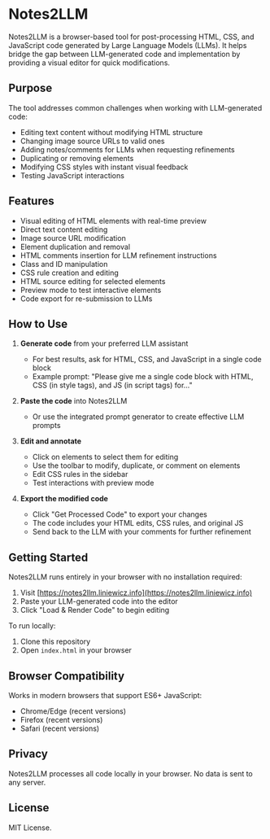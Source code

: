 # Notes2LLM

Notes2LLM is a browser-based tool for post-processing HTML, CSS, and JavaScript code generated by Large Language Models (LLMs). It helps bridge the gap between LLM-generated code and implementation by providing a visual editor for quick modifications.

## Purpose

The tool addresses common challenges when working with LLM-generated code:

- Editing text content without modifying HTML structure
- Changing image source URLs to valid ones
- Adding notes/comments for LLMs when requesting refinements
- Duplicating or removing elements
- Modifying CSS styles with instant visual feedback
- Testing JavaScript interactions

## Features

- Visual editing of HTML elements with real-time preview
- Direct text content editing
- Image source URL modification
- Element duplication and removal
- HTML comments insertion for LLM refinement instructions
- Class and ID manipulation
- CSS rule creation and editing
- HTML source editing for selected elements
- Preview mode to test interactive elements
- Code export for re-submission to LLMs

## How to Use

1. **Generate code** from your preferred LLM assistant
   - For best results, ask for HTML, CSS, and JavaScript in a single code block
   - Example prompt: "Please give me a single code block with HTML, CSS (in style tags), and JS (in script tags) for..."

2. **Paste the code** into Notes2LLM
   - Or use the integrated prompt generator to create effective LLM prompts

3. **Edit and annotate**
   - Click on elements to select them for editing
   - Use the toolbar to modify, duplicate, or comment on elements
   - Edit CSS rules in the sidebar
   - Test interactions with preview mode

4. **Export the modified code**
   - Click "Get Processed Code" to export your changes
   - The code includes your HTML edits, CSS rules, and original JS
   - Send back to the LLM with your comments for further refinement

## Getting Started

Notes2LLM runs entirely in your browser with no installation required:

1. Visit [https://notes2llm.liniewicz.info](https://notes2llm.liniewicz.info)
2. Paste your LLM-generated code into the editor
3. Click "Load & Render Code" to begin editing

To run locally:
1. Clone this repository
2. Open `index.html` in your browser

## Browser Compatibility

Works in modern browsers that support ES6+ JavaScript:
- Chrome/Edge (recent versions)
- Firefox (recent versions)
- Safari (recent versions)

## Privacy

Notes2LLM processes all code locally in your browser. No data is sent to any server.

## License

MIT License.